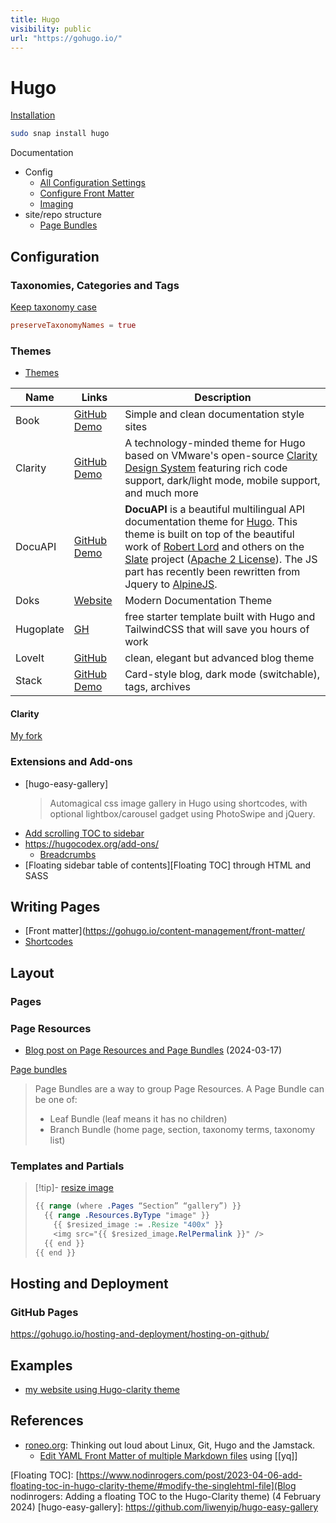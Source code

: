 ```yaml
---
title: Hugo
visibility: public
url: "https://gohugo.io/"
---
```

# Hugo

[Installation](https://gohugo.io/installation/linux/)
```sh
sudo snap install hugo
```

Documentation

- Config
    - [All Configuration Settings](https://gohugo.io/getting-started/configuration/#all-configuration-settings)
    - [Configure Front Matter](https://gohugo.io/getting-started/configuration/#configure-front-matter)
    - [Imaging](https://gohugo.io/content-management/image-processing/#imaging-configuration)
- site/repo structure
    - [Page Bundles](https://gohugo.io/content-management/page-bundles/)


## Configuration

### Taxonomies, Categories and Tags

[Keep taxonomy case](https://discourse.gohugo.io/t/issue-with-preservetaxonomynames-and-capitalization/5717)
```toml
preserveTaxonomyNames = true
```

### Themes

- [Themes](https://themes.gohugo.io/)


Name | Links | Description
-|-|-
Book | [GitHub](https://github.com/alex-shpak/hugo-book) [Demo](https://hugo-book-demo.netlify.app/) | Simple and clean documentation style sites
Clarity | [GitHub](https://github.com/chipzoller/hugo-clarity) [Demo](https://neonmirrors.net/) | A technology-minded theme for Hugo based on VMware's open-source [Clarity Design System](https://clarity.design/) featuring rich code support, dark/light mode, mobile support, and much more
DocuAPI | [GitHub](https://github.com/bep/docuapi) [Demo](https://docuapi.netlify.app/) | **DocuAPI** is a beautiful multilingual API documentation theme for [Hugo](http://gohugo.io/). This theme is built on top of the beautiful work of [Robert Lord](https://github.com/lord) and others on the [Slate](https://github.com/slatedocs/slate) project ([Apache 2 License](https://github.com/slatedocs/slate/blob/master/LICENSE)). The JS part has recently been rewritten from Jquery to [AlpineJS](https://alpinejs.dev/).
Doks |  [Website](https://getdoks.org/) | Modern Documentation Theme
Hugoplate | [GH](https://github.com/zeon-studio/hugoplate) | free starter template built with Hugo and TailwindCSS that will save you hours of work
LoveIt | [GitHub](https://github.com/dillonzq/LoveIt) | clean, elegant but advanced blog theme
Stack | [GitHub](https://github.com/CaiJimmy/hugo-theme-stack) [Demo](https://demo.stack.jimmycai.com/) | Card-style blog, dark mode (switchable), tags, archives


#### Clarity

[My fork](https://github.com/SebastianErfort/hugo-clarity)


### Extensions and Add-ons


- [hugo-easy-gallery]
  > Automagical css image gallery in Hugo using shortcodes, with optional lightbox/carousel gadget using PhotoSwipe and jQuery.
- [Add scrolling TOC to sidebar](https://www.nodinrogers.com/post/2023-04-06-add-floating-toc-in-hugo-clarity-theme/)
- <https://hugocodex.org/add-ons/>
    - [Breadcrumbs](https://hugocodex.org/add-ons/breadcrumbs/)
- [Floating sidebar table of contents][Floating TOC] through HTML and SASS


## Writing Pages

- [Front matter](https://gohugo.io/content-management/front-matter/
- [Shortcodes](https://gohugo.io/content-management/shortcodes/)


## Layout


### Pages


### Page Resources

- [Blog post on Page Resources and Page Bundles](https://www.regisphilibert.com/blog/2018/01/hugo-page-resources-and-how-to-use-them/) (2024-03-17)

[Page bundles](https://gohugo.io/content-management/page-bundles/)
  > Page Bundles are a way to group Page Resources.
  > A Page Bundle can be one of:
  >
  > - Leaf Bundle (leaf means it has no children)
  > - Branch Bundle (home page, section, taxonomy terms, taxonomy list)

### Templates and Partials

> [!tip]- [resize image](https://discourse.gohugo.io/t/resize-images-in-partial-html-file/22811/3)
>
> ```css
> {{ range (where .Pages “Section” “gallery”) }}
>   {{ range .Resources.ByType "image" }}
>     {{ $resized_image := .Resize "400x" }}
>     <img src="{{ $resized_image.RelPermalink }}" />
>   {{ end }}
> {{ end }}
> ```


## Hosting and Deployment


### GitHub Pages

<https://gohugo.io/hosting-and-deployment/hosting-on-github/>


## Examples

- [my website using Hugo-clarity theme](sebastianerfort@github.io)


## References

- [roneo.org](https://roneo.org/en/): Thinking out loud about Linux, Git, Hugo and the Jamstack.
    - [Edit YAML Front Matter of multiple Markdown files](https://roneo.org/en/hugo-edit-yaml-files-from-the-cli-with-yq/) using [[yq]]

[Floating TOC]: [https://www.nodinrogers.com/post/2023-04-06-add-floating-toc-in-hugo-clarity-theme/#modify-the-singlehtml-file](Blog nodinrogers: Adding a floating TOC to the Hugo-Clarity theme) (4 February 2024)
[hugo-easy-gallery]: <https://github.com/liwenyip/hugo-easy-gallery>